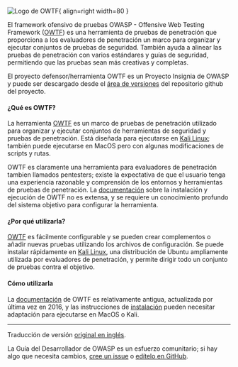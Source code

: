 ![Logo de OWTF](../../../assets/images/logos/owtf.png "OWTF de OWASP"){ align=right width=80 }

El framework ofensivo de pruebas OWASP - Offensive Web Testing Framework ([OWTF][owtf])
es una herramienta de pruebas de penetración que proporciona a los evaluadores de penetración un marco para organizar
y ejecutar conjuntos de pruebas de seguridad.
También ayuda a alinear las pruebas de penetración con varios estándares y guías de seguridad,
permitiendo que las pruebas sean más creativas y completas.

El proyecto defensor/herramienta OWTF es un Proyecto Insignia de OWASP
y puede ser descargado desde el [área de versiones][owtfdownload] del repositorio github del proyecto.

#### ¿Qué es OWTF?

La herramienta [OWTF][owtf] es un marco de pruebas de penetración utilizado para organizar
y ejecutar conjuntos de herramientas de seguridad y pruebas de penetración.
Está diseñada para ejecutarse en [Kali Linux][kali];
también puede ejecutarse en MacOS pero con algunas modificaciones de scripts y rutas.

OWTF es claramente una herramienta para evaluadores de penetración tambien llamados pentesters;
existe la expectativa de que el usuario tenga una experiencia razonable
y comprensión de los entornos y herramientas de pruebas de penetración.
La [documentación][owtfdocs] sobre la instalación y ejecución de OWTF no es extensa,
y se requiere un conocimiento profundo del sistema objetivo para configurar la herramienta.

#### ¿Por qué utilizarla?

[OWTF][owtf] es fácilmente configurable y se pueden crear complementos o añadir nuevas pruebas
utilizando los archivos de configuración.
Se puede instalar rápidamente en [Kali Linux][kali], una distribución de Ubuntu ampliamente utilizada
por evaluadores de penetración,
y permite dirigir todo un conjunto de pruebas contra el objetivo.

#### Cómo utilizarla

La [documentación][owtfdocs] de OWTF es relativamente antigua, actualizada por última vez en 2016,
y las instrucciones de [instalación][owtfinstall] pueden necesitar adaptación para ejecutarse en MacOS o Kali.

----

Traducción de versión [original en inglés][en080203].

La Guía del Desarrollador de OWASP es un esfuerzo comunitario; si hay algo que necesita cambios,
[cree un issue][issue080203] o [edítelo en GitHub][edit080203].

[edit080203]: https://github.com/OWASP/DevGuide/blob/main/docs/es/06-verification/02-tools/03-owtf.md
[en080203]: https://devguide.owasp.org/en/06-verification/02-tools/03-owtf/
[issue080203]: https://github.com/OWASP/DevGuide/issues/new?labels=content&template=request.md&title=Update:%2006-verification/02-tools/03-owtf
[kali]: https://www.kali.org/
[owtfinstall]: https://owtf.readthedocs.io/en/develop/installation/methods.html
[owtfdocs]: https://owtf.readthedocs.io/
[owtfdownload]: https://github.com/owtf/owtf/releases
[owtf]: https://owasp.org/www-project-owtf/
